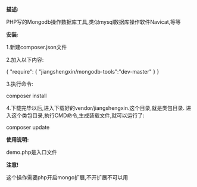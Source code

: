 **描述:**

PHP写的Mongodb操作数据库工具,类似mysql数据库操作软件Navicat,等等


**安装:**

1.新建composer.json文件

2.加入以下内容:

{
    "require": {
        "jiangshengxin/mongodb-tools":"dev-master"
    }
}


3.执行命令:

composer install

4.下载完毕以后,进入下载好的vendor/jiangshengxin.这个目录,就是类包目录.
进入这个类包目录,执行CMD命令,生成装载文件,就可以运行了:

composer update

**使用说明:**

demo.php是入口文件

**注意!**
 
这个操作需要php开启mongo扩展,不开扩展不可以用






